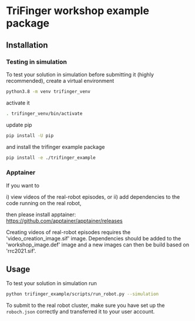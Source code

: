 # TriFinger workshop example package

## Installation

### Testing in simulation

To test your solution in simulation before submitting it (highly recommended), create a virtual environment
```bash
python3.8 -m venv trifinger_venv
```
activate it
```bash
. trifinger_venv/bin/activate
```
update pip
```bash
pip install -U pip
```
and install the trifinger example package
```bash
pip install -e ./trifinger_example
```

### Apptainer

If you want to 

i) view videos of the real-robot episodes, or
ii) add dependencies to the code running on the real robot,

then please install apptainer: https://github.com/apptainer/apptainer/releases

Creating videos of real-robot episodes requires the 'video_creation_image.sif' image.
Dependencies should be added to the 'workshop_image.def' image and a new images can then be build based on 'rrc2021.sif'.

## Usage

To test your solution in simulation run
```bash
python trifinger_example/scripts/run_robot.py --simulation
```

To submit to the real robot cluster, make sure you have set up the `roboch.json`
correctly and transferred it to your user account.




